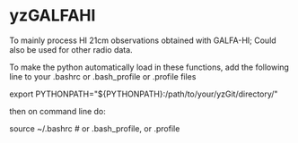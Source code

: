 # yzGALFAHI
To mainly process HI 21cm observations obtained with GALFA-HI; Could also be used for other radio data.

To make the python automatically load in these functions, add the following line
to your .bashrc or .bash_profile or .profile files 

export PYTHONPATH="${PYTHONPATH}:/path/to/your/yzGit/directory/"

then on command line do: 

source ~/.bashrc  # or .bash_profile, or .profile
